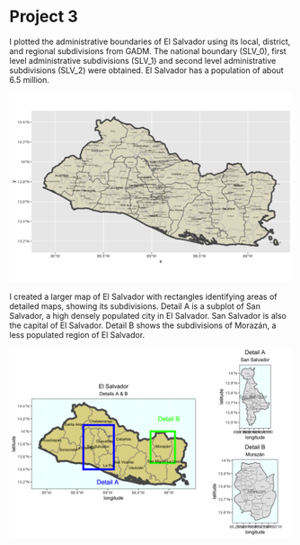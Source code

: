 # Project 3

I plotted the administrative boundaries of El Salvador using its local, district, and regional subdivisions from GADM.
The national boundary (SLV_0), first level administrative subdivisions (SLV_1) and second level administrative subdivisions (SLV_2) were obtained. El Salvador has a population of about 6.5 million. 

![](elsalvador.png)

I created a larger map of El Salvador with rectangles identifying areas of detailed maps, showing its subdivisions. Detail A is a subplot of San Salvador, a high densely populated city in El Salvador. San Salvador is also the capital of El Salvador. Detail B shows the subdivisions of Morazán, a less populated region of El Salvador. 

![](details.png)

